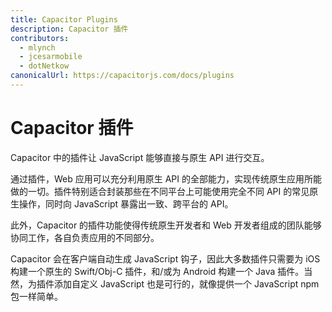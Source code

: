 ```yaml
---
title: Capacitor Plugins
description: Capacitor 插件
contributors:
  - mlynch
  - jcesarmobile
  - dotNetkow
canonicalUrl: https://capacitorjs.com/docs/plugins
---
```


# Capacitor 插件

Capacitor 中的插件让 JavaScript 能够直接与原生 API 进行交互。

通过插件，Web 应用可以充分利用原生 API 的全部能力，实现传统原生应用所能做的一切。插件特别适合封装那些在不同平台上可能使用完全不同 API 的常见原生操作，同时向 JavaScript 暴露出一致、跨平台的 API。

此外，Capacitor 的插件功能使得传统原生开发者和 Web 开发者组成的团队能够协同工作，各自负责应用的不同部分。

Capacitor 会在客户端自动生成 JavaScript 钩子，因此大多数插件只需要为 iOS 构建一个原生的 Swift/Obj-C 插件，和/或为 Android 构建一个 Java 插件。当然，为插件添加自定义 JavaScript 也是可行的，就像提供一个 JavaScript npm 包一样简单。
